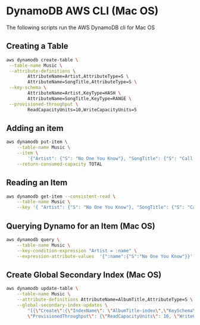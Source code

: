 # DynamoDB AWS CLI (Mac OS)

The following scripts run the AWS DynamoDB cli for Mac OS

## Creating a Table

```bash
aws dynamodb create-table \
 --table-name Music \
 --attribute-definitions \
        AttributeName=Artist,AttributeType=S \
        AttributeName=SongTitle,AttributeType=S \
 --key-schema \
        AttributeName=Artist,KeyType=HASH \
        AttributeName=SongTitle,KeyType=RANGE \
 --provisioned-throughput \
        ReadCapacityUnits=10,WriteCapacityUnits=5
```

## Adding an item

```bash
aws dynamodb put-item \
    --table-name Music \
    --item \
        '{"Artist": {"S": "No One You Know"}, "SongTitle": {"S": "Call Me Today"}, "AlbumTitle": {"S": "Somewhat Famous"}}' \
    --return-consumed-capacity TOTAL 
```

## Reading an Item

```bash
aws dynamodb get-item --consistent-read \
    --table-name Music \
    --key '{ "Artist": {"S": "No One You Know"}, "SongTitle": {"S": "Call Me Today"}}’
```

## Querying Dynamo for an Item (Mac OS)

```bash
aws dynamodb query \
    --table-name Music \
    --key-condition-expression "Artist = :name" \
    --expression-attribute-values  '{":name":{"S":"No One You Know"}}'
```

## Create Global Secondary Index (Mac OS)

```bash
aws dynamodb update-table \
    --table-name Music \
    --attribute-definitions AttributeName=AlbumTitle,AttributeType=S \
    --global-secondary-index-updates \
        "[{\"Create\":{\"IndexName\": \"AlbumTitle-index\",\"KeySchema\":[{\"AttributeName\":\"AlbumTitle\",\"KeyType\":\"HASH\"}], \
        \"ProvisionedThroughput\": {\"ReadCapacityUnits\": 10, \"WriteCapacityUnits\": 5      },\"Projection\":{\"ProjectionType\":\"ALL\"}}}]"
```
